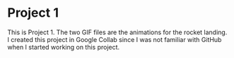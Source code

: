 # Project 1
This is Project 1. The two GIF files are the animations for the rocket landing. I created this project in Google Collab since I was not familiar with GitHub when I started working on this project.
